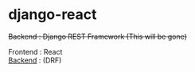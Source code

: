 # django-react

<del>Backend : Django REST Framework (This will be gone)</del>

Frontend : React<br>
[Backend](https://github.com/Cloud-MSA-edu-team-8/test_django) : (DRF) 

